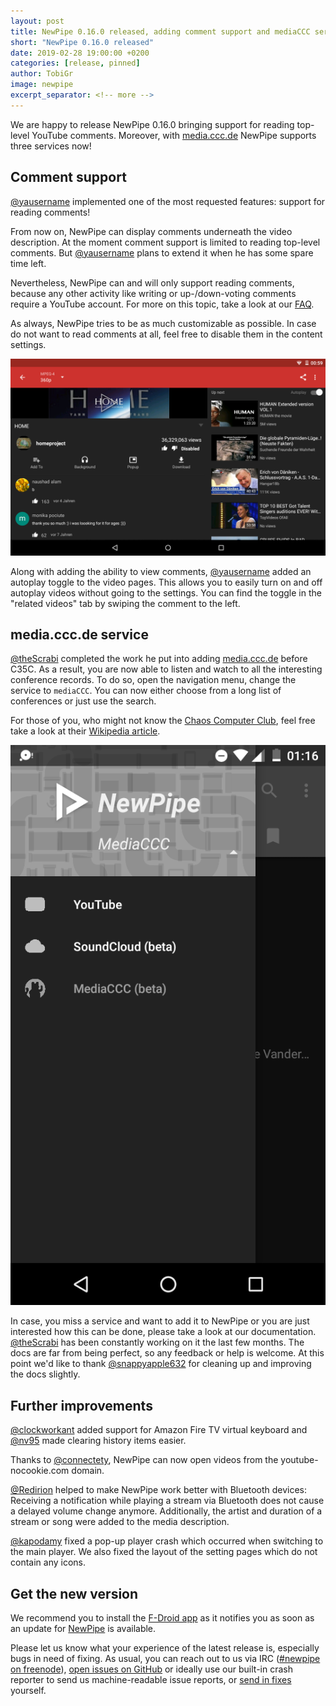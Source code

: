```yaml
---
layout: post
title: NewPipe 0.16.0 released, adding comment support and mediaCCC service
short: "NewPipe 0.16.0 released"
date: 2019-02-28 19:00:00 +0200
categories: [release, pinned]
author: TobiGr
image: newpipe
excerpt_separator: <!-- more -->
---
```


We are happy to release NewPipe 0.16.0 bringing support for reading top-level YouTube comments. Moreover, with [media.ccc.de](https://media.ccc.de) NewPipe supports three services now!


<!-- more -->


## Comment support
[@yausername](https://github.com/yausername) implemented one of the most requested features: support for reading comments!

From now on, NewPipe can display comments underneath the video description. At the moment comment support is limited to reading top-level comments. But [@yausername](https://github.com/yausername) plans to extend it when he has some spare time left.

Nevertheless, NewPipe can and will only support reading comments, because any other activity like writing or up-/down-voting comments require a YouTube account. For more on this topic, take a look at our [FAQ](/FAQ/bugs/).

As always, NewPipe tries to be as much customizable as possible. In case do not want to read comments at all, feel free to disable them in the content settings.

<img class="no-flow vertical" src="/img/screenshots/shot_video_detail_with_coments_tablet_dark.png"/>

Along with adding the ability to view comments, [@yausername](https://github.com/yausername) added an autoplay toggle to the video pages. This allows you to easily turn on and off autoplay videos without going to the settings. You can find the toggle in the "related videos" tab by swiping the comment to the left.


## media.ccc.de service

[@theScrabi](https://github.com/theScrabi) completed the work he put into adding [media.ccc.de](https://media.ccc.de) before C35C. As a result, you are now able to listen and watch to all the interesting conference records. To do so, open the navigation menu, change the service to `mediaCCC`. You can now either choose from a long list of conferences or just use the search. 

For those of you, who might not know the [Chaos Computer Club](https://www.ccc.de/en/), feel free take a look at their [Wikipedia article](https://en.wikipedia.org/wiki/Chaos_Computer_Club).

<img class="no-flow" src="/img/screenshots/shot_navigation_drawer_services_dark.png"/>

In case, you miss a service and want to add it to NewPipe or you are just interested how this can be done, please take a look at our documentation. [@theScrabi](https://github.com/theScrabi) has been constantly working on it the last few months. The docs are far from being perfect, so any feedback or help is welcome. At this point we'd like to thank [@snappyapple632](https://github.com/snappyapple632) for cleaning up and improving the docs slightly.

## Further improvements
[@clockworkant](https://github.com/clockworkant) added support for Amazon Fire TV virtual keyboard and [@nv95](https://github.com/nv95) made clearing history items easier.

Thanks to [@connectety](https://github.com/connectety), NewPipe can now open videos from the youtube-nocookie.com domain.

[@Redirion](https://github.com/Redirion) helped to make NewPipe work better with Bluetooth devices: Receiving a notification while playing a stream via Bluetooth does not cause a delayed volume change anymore. Additionally, the artist and duration of a stream or song were added to the media description.

[@kapodamy](https://github.com/kapodamy) fixed a pop-up player crash which occurred when switching to the main player.
We also fixed the layout of the setting pages which do not contain any icons.

## Get the new version

We recommend you to install the [F-Droid app](https://f-droid.org/) as it notifies you as soon as an update for [NewPipe](https://f-droid.org/packages/org.schabi.newpipe/) is available.

Please let us know what your experience of the latest release is, especially bugs in need of fixing. As usual, you can reach out to us via IRC ([#newpipe on freenode](https://webchat.freenode.net/?channels=newpipe)), [open issues on GitHub](https://github.com/TeamNewPipe/NewPipe/issues/new) or ideally use our built-in crash reporter to send us machine-readable issue reports, or [send in fixes](https://github.com/TeamNewPipe/NewPipe/blob/dev/.github/CONTRIBUTING.md#bug-fixing) yourself.

